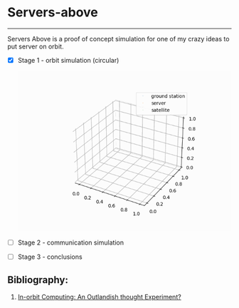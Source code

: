 # Servers-above
___
Servers Above is a proof of concept simulation for one of my crazy ideas to put server on orbit.

- [x] Stage 1 - orbit simulation (circular)

    ![Animation](simulation.gif)
- [ ] Stage 2 - communication simulation
- [ ] Stage 3 - conclusions


## Bibliography:
1. [In-orbit Computing: An Outlandish thought Experiment?](https://dl.acm.org/doi/abs/10.1145/3422604.3425937)